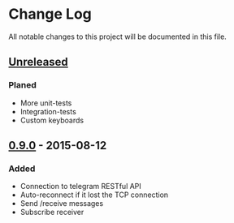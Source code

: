 # Change Log
All notable changes to this project will be documented in this file.

## [Unreleased][unreleased]

### Planed
- More unit-tests
- Integration-tests
- Custom keyboards

## [0.9.0] - 2015-08-12
### Added
- Connection to telegram RESTful API
- Auto-reconnect if it lost the TCP connection
- Send /receive messages
- Subscribe receiver

[unreleased]: https://github.com/marzn/telegrambot-japi/compare/v0.9.0...master
[0.9.0]: https://github.com/marzn/telegrambot-japi/compare/89256a6...v0.9.0
